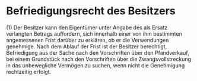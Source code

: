 # Befriedigungsrecht des Besitzers

(1) Der Besitzer kann den Eigentümer unter Angabe des als Ersatz verlangten Betrags auffordern, sich innerhalb einer von ihm bestimmten angemessenen Frist darüber zu erklären, ob er die Verwendungen genehmige. Nach dem Ablauf der Frist ist der Besitzer berechtigt, Befriedigung aus der Sache nach den Vorschriften über den Pfandverkauf, bei einem Grundstück nach den Vorschriften über die Zwangsvollstreckung in das unbewegliche Vermögen zu suchen, wenn nicht die Genehmigung rechtzeitig erfolgt.
